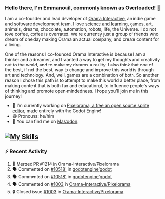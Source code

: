 ### Hello there, I'm Emmanouil, commonly known as Overloaded! 👋
I am a co-founder and lead developer of [Orama Interactive](https://www.oramainteractive.com/), an indie game and software development team. I love [science and learning](https://github.com/OverloadedOrama/KnowledgeBase), games, art, animals, dreams, chocolate, automation, robots, life, the Universe. I do not love coffee, coffee is overrated. We're currently just a group of friends who dream of one day making Orama an actual company, and create content for a living.

One of the reasons I co-founded Orama Interactive is because I am a thinker and a dreamer, and I wanted a way to get my thoughts and creativity out to the world, and to make my dreams a reality. I also think that one of the best, if not the best, way to change and improve this world is through art and technology. And, well, games are a combination of both. So another reason I chose this path is to attempt to make this world a better place, from making content that is both fun and educational, to influence people's ways of thinking and promote open-mindedness. I hope you'll join me in this journey!

- 🔭 I’m currently working on [Pixelorama, a free an open source sprite editor](https://github.com/Orama-Interactive/Pixelorama), made entirely with the Godot Engine!
- 😄 Pronouns: he/him
- 🐘 You can find me on <a rel="me" href="https://mastodon.social/@Overloaded">Mastodon</a>.

[![My Skills](https://skillicons.dev/icons?i=godot,py,cpp,cs,git,linux,html)](https://skillicons.dev)
---

### :zap: Recent Activity

<!--START_SECTION:activity-->
1. 🎉 Merged PR [#1214](https://github.com/Orama-Interactive/Pixelorama/pull/1214) in [Orama-Interactive/Pixelorama](https://github.com/Orama-Interactive/Pixelorama)
2. 🗣 Commented on [#105181](https://github.com/godotengine/godot/issues/105181#issuecomment-2794387586) in [godotengine/godot](https://github.com/godotengine/godot)
3. 🗣 Commented on [#105181](https://github.com/godotengine/godot/issues/105181#issuecomment-2793615193) in [godotengine/godot](https://github.com/godotengine/godot)
4. 🗣 Commented on [#1003](https://github.com/Orama-Interactive/Pixelorama/issues/1003#issuecomment-2787913293) in [Orama-Interactive/Pixelorama](https://github.com/Orama-Interactive/Pixelorama)
5. 🔒 Closed issue [#1003](https://github.com/Orama-Interactive/Pixelorama/issues/1003) in [Orama-Interactive/Pixelorama](https://github.com/Orama-Interactive/Pixelorama)
<!--END_SECTION:activity-->

<!--
**OverloadedOrama/OverloadedOrama** is a ✨ _special_ ✨ repository because its `README.md` (this file) appears on your GitHub profile.

Here are some ideas to get you started:

- 👯 I’m looking to collaborate on ...
- 🤔 I’m looking for help with ...
- 💬 Ask me about ...
- 📫 How to reach me: ...
- ⚡ Fun fact: ...
-->

